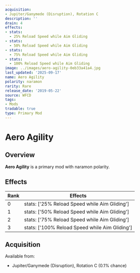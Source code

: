 ```yaml
---
acquisition:
- Jupiter/Ganymede (Disruption), Rotation C
description: ''
drain: 4
effects:
- stats:
  - 25% Reload Speed while Aim Gliding
- stats:
  - 50% Reload Speed while Aim Gliding
- stats:
  - 75% Reload Speed while Aim Gliding
- stats:
  - 100% Reload Speed while Aim Gliding
image: ../images/aero-agility-0eb33a41a4.jpg
last_updated: '2025-09-17'
name: Aero Agility
polarity: naramon
rarity: Rare
release_date: '2019-05-22'
source: WFCD
tags:
- Mods
tradable: true
type: Primary Mod
---
```


# Aero Agility

## Overview

**Aero Agility** is a primary mod with naramon polarity.

## Effects

| Rank | Effects |
|------|----------|
| 0 | stats: ['25% Reload Speed while Aim Gliding'] |
| 1 | stats: ['50% Reload Speed while Aim Gliding'] |
| 2 | stats: ['75% Reload Speed while Aim Gliding'] |
| 3 | stats: ['100% Reload Speed while Aim Gliding'] |

## Acquisition

Available from:
- Jupiter/Ganymede (Disruption), Rotation C (0.1% chance)

